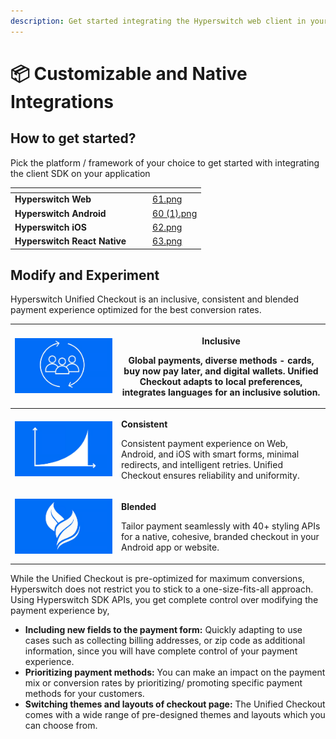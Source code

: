```yaml
---
description: Get started integrating the Hyperswitch web client in your app
---
```


# 📦 Customizable and Native Integrations

## How to get started?

Pick the platform / framework of your choice to get started with integrating the client SDK on your application

<table data-view="cards"><thead><tr><th></th><th></th><th></th><th data-hidden data-card-cover data-type="files"></th></tr></thead><tbody><tr><td><strong>Hyperswitch Web</strong></td><td></td><td></td><td><a href="../../../.gitbook/assets/61.png">61.png</a></td></tr><tr><td><strong>Hyperswitch Android</strong></td><td></td><td></td><td><a href="../../../.gitbook/assets/60 (1).png">60 (1).png</a></td></tr><tr><td><strong>Hyperswitch iOS</strong></td><td></td><td></td><td><a href="../../../.gitbook/assets/62.png">62.png</a></td></tr><tr><td><strong>Hyperswitch React Native</strong></td><td></td><td></td><td><a href="../../../.gitbook/assets/63.png">63.png</a></td></tr></tbody></table>

## Modify and Experiment

Hyperswitch Unified Checkout is an inclusive, consistent and blended payment experience optimized for the best conversion rates.

| <img src="../../../.gitbook/assets/image (127).png" alt="" data-size="original"> | <p><strong>Inclusive</strong></p><p>Global payments, diverse methods - cards, buy now pay later, and digital wallets. Unified Checkout adapts to local preferences, integrates languages for an inclusive solution.</p> |
| -------------------------------------------------------------------------------- | ----------------------------------------------------------------------------------------------------------------------------------------------------------------------------------------------------------------------- |
| <img src="../../../.gitbook/assets/image (128).png" alt="" data-size="original"> | <p><strong>Consistent</strong></p><p>Consistent payment experience on Web, Android, and iOS with smart forms, minimal redirects, and intelligent retries. Unified Checkout ensures reliability and uniformity.</p>      |
| <img src="../../../.gitbook/assets/image (129).png" alt="" data-size="original"> | <p><strong>Blended</strong></p><p>Tailor payment seamlessly with 40+ styling APIs for a native, cohesive, branded checkout in your Android app or website.</p>                                                          |

While the Unified Checkout is pre-optimized for maximum conversions, Hyperswitch does not restrict you to stick to a one-size-fits-all approach. Using Hyperswitch SDK APIs, you get complete control over modifying the payment experience by,

* **Including new fields to the payment form:** Quickly adapting to use cases such as collecting billing addresses, or zip code as additional information, since you will have complete control of your payment experience.
* **Prioritizing payment methods:** You can make an impact on the payment mix or conversion rates by prioritizing/ promoting specific payment methods for your customers.
* **Switching themes and layouts of checkout page:** The Unified Checkout comes with a wide range of pre-designed themes and layouts which you can choose from.

